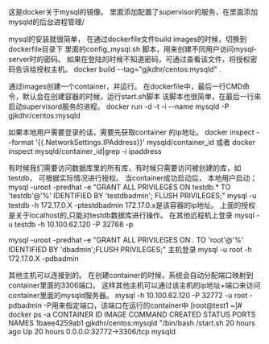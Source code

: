这是docker关于mysql的镜像。
里面添加配置了supervisor的服务，在里面添加mysqld的后台进程管理/

mysql的安装就很简单，
在通过dockerfile文件build images的时候，切换到dockerfile目录下
里面的config_mysql.sh 脚本，用来创建不同用户访问mysql-server时的密码。
如果在登陆的时候不知道密码，可通过查看该文件，将授权密码告诉给授权主机。
docker build --tag="gjkdhr/centos:mysqld" .

通过images创建一个container，并运行。
在dockerfile中，最后一行CMD命令，默认会在创建容器的时候，运行start.sh脚本
该脚本也很简单，在最后一行来启动supervisord服务的进程。
docker run -d -t -i --name mysqld -P gjkdhr/centos:mysqld 

如果本地用户需要登录的话，需要先获取container 的ip地址。
docker inspect --format '{{.NetworkSettings.IPAddress}}' mysqld/container_id
或者
docker inspect mysqld/container_id|grep -i ipaddress

有时候我们需要访问数据库里的所有库，有时候只需要访问被创建的库，如testdb，
可根据实际情况进行授权。
当container成功启动后，
本地用户启动；
mysql -uroot -predhat -e "GRANT ALL PRIVILEGES ON testdb.* TO 'testdb'@'%' IDENTIFIED BY 'testdbadmin'; FLUSH PRIVILEGES;"
mysql -u testdb  -h 172.17.0.X  -ptestdbadmin
172.17.0.x是该容器的ip地址。
上面的授权是关于localhost的,只能对testdb数据库进行操作。
在其他远程机上登录
mysql -u testdb -h 10.100.62.120 -P 32768 -p


mysql -uroot -predhat -e "GRANT ALL PRIVILEGES ON *.* TO 'root'@'%' IDENTIFIED BY 'dbadmin';FLUSH PRIVILEGES;"
主机登录
mysql -u root -h 172.17.0.X -pdbadmin

其他主机可以连接到的。
在创建container的时候，系统会自动分配端口映射到container里面的3306端口。
这样其他主机可以通过该主机的ip地址+端口来访问container里面的mysqld服务器。
mysql -h 10.100.62.120 -P 32772 -u root -pdbadmin
-P用来指定端口，该端口在运行的container中
[root@test1 ~]# docker ps -a
CONTAINER ID        IMAGE                  COMMAND                CREATED             STATUS                    PORTS                     NAMES
1baee4259ab1        gjkdhr/centos:mysqld   "/bin/bash /start.sh   20 hours ago        Up 20 hours               0.0.0.0:32772->3306/tcp   mysqld




